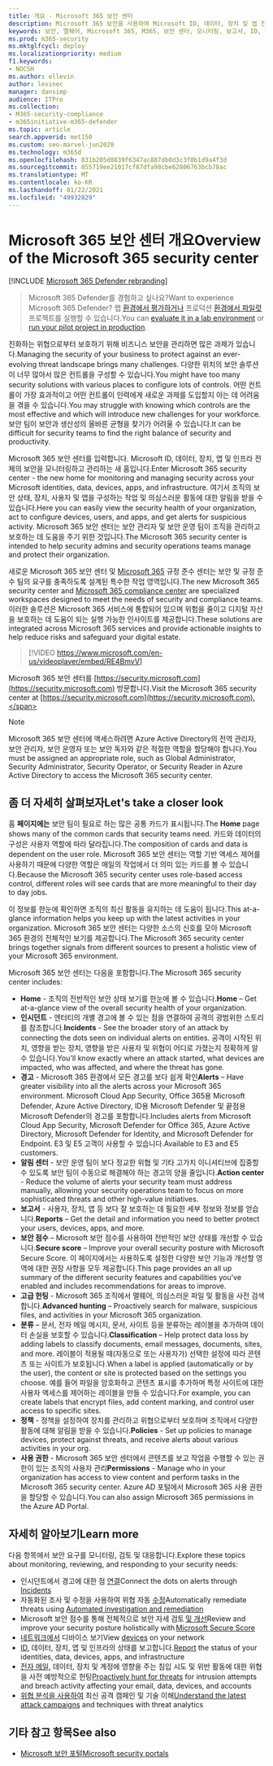 ```yaml
---
title: 개요 - Microsoft 365 보안 센터
description: Microsoft 365 보안을 사용하여 Microsoft ID, 데이터, 장치 및 앱 전반의 보안을 모니터링하고 관리하는 방법을 설명할 수 있습니다.
keywords: 보안, 맬웨어, Microsoft 365, M365, 보안 센터, 모니터링, 보고서, ID, 데이터, 장치, 앱
ms.prod: m365-security
ms.mktglfcycl: deploy
ms.localizationpriority: medium
f1.keywords:
- NOCSH
ms.author: ellevin
author: levinec
manager: dansimp
audience: ITPro
ms.collection:
- M365-security-compliance
- m365initiative-m365-defender
ms.topic: article
search.appverid: met150
ms.custom: seo-marvel-jun2020
ms.technology: m365d
ms.openlocfilehash: 831b205d0839f6347ac887db0d3c3f0b1d9a4f3d
ms.sourcegitcommit: 855719ee21017cf87dfa98cbe62806763bcb78ac
ms.translationtype: MT
ms.contentlocale: ko-KR
ms.lasthandoff: 01/22/2021
ms.locfileid: "49932829"
---
```

# <a name="overview-of-the-microsoft-365-security-center"></a><span data-ttu-id="d6723-104">Microsoft 365 보안 센터 개요</span><span class="sxs-lookup"><span data-stu-id="d6723-104">Overview of the Microsoft 365 security center</span></span>

[!INCLUDE [Microsoft 365 Defender rebranding](../includes/microsoft-defender.md)]

> <span data-ttu-id="d6723-105">Microsoft 365 Defender를 경험하고 싶나요?</span><span class="sxs-lookup"><span data-stu-id="d6723-105">Want to experience Microsoft 365 Defender?</span></span> <span data-ttu-id="d6723-106">랩 [환경에서 평가하거나](https://aka.ms/mtp-trial-lab) 프로덕션 [환경에서 파일럿](https://aka.ms/m365d-pilotplaybook)프로젝트를 실행할 수 있습니다.</span><span class="sxs-lookup"><span data-stu-id="d6723-106">You can [evaluate it in a lab environment](https://aka.ms/mtp-trial-lab) or [run your pilot project in production](https://aka.ms/m365d-pilotplaybook).</span></span>
>
<span data-ttu-id="d6723-107">진화하는 위협으로부터 보호하기 위해 비즈니스 보안을 관리하면 많은 과제가 있습니다.</span><span class="sxs-lookup"><span data-stu-id="d6723-107">Managing the security of your business to protect against an ever-evolving threat landscape brings many challenges.</span></span> <span data-ttu-id="d6723-108">다양한 위치의 보안 솔루션이 너무 많아서 많은 컨트롤을 구성할 수 있습니다.</span><span class="sxs-lookup"><span data-stu-id="d6723-108">You might have too many security solutions with various places to configure lots of controls.</span></span> <span data-ttu-id="d6723-109">어떤 컨트롤이 가장 효과적이고 어떤 컨트롤이 인력에게 새로운 과제를 도입할지 아는 데 어려움을 겪을 수 있습니다.</span><span class="sxs-lookup"><span data-stu-id="d6723-109">You may struggle with knowing which controls are the most effective and which will introduce new challenges for your workforce.</span></span> <span data-ttu-id="d6723-110">보안 팀이 보안과 생산성의 올바른 균형을 찾기가 어려울 수 있습니다.</span><span class="sxs-lookup"><span data-stu-id="d6723-110">It can be difficult for security teams to find the right balance of security and productivity.</span></span>

<span data-ttu-id="d6723-111">Microsoft 365 보안 센터를 입력합니다. Microsoft ID, 데이터, 장치, 앱 및 인프라 전체의 보안을 모니터링하고 관리하는 새 홈입니다.</span><span class="sxs-lookup"><span data-stu-id="d6723-111">Enter Microsoft 365 security center - the new home for monitoring and managing security across your Microsoft identities, data, devices, apps, and infrastructure.</span></span> <span data-ttu-id="d6723-112">여기서 조직의 보안 상태, 장치, 사용자 및 앱을 구성하는 작업 및 의심스러운 활동에 대한 알림을 받을 수 있습니다.</span><span class="sxs-lookup"><span data-stu-id="d6723-112">Here you can easily view the security health of your organization, act to configure devices, users, and apps, and get alerts for suspicious activity.</span></span> <span data-ttu-id="d6723-113">Microsoft 365 보안 센터는 보안 관리자 및 보안 운영 팀이 조직을 관리하고 보호하는 데 도움을 주기 위한 것입니다.</span><span class="sxs-lookup"><span data-stu-id="d6723-113">The Microsoft 365 security center is intended to help security admins and security operations teams manage and protect their organization.</span></span>

<span data-ttu-id="d6723-114">새로운 Microsoft 365 보안 센터 및 [Microsoft 365](https://docs.microsoft.com/microsoft-365/compliance/microsoft-365-compliance-center) 규정 준수 센터는 보안 및 규정 준수 팀의 요구를 충족하도록 설계된 특수한 작업 영역입니다.</span><span class="sxs-lookup"><span data-stu-id="d6723-114">The new Microsoft 365 security center and [Microsoft 365 compliance center](https://docs.microsoft.com/microsoft-365/compliance/microsoft-365-compliance-center) are specialized workspaces designed to meet the needs of security and compliance teams.</span></span> <span data-ttu-id="d6723-115">이러한 솔루션은 Microsoft 365 서비스에 통합되어 있으며 위험을 줄이고 디지털 자산을 보호하는 데 도움이 되는 실행 가능한 인사이트를 제공합니다.</span><span class="sxs-lookup"><span data-stu-id="d6723-115">These solutions are integrated across Microsoft 365 services and provide actionable insights to help reduce risks and safeguard your digital estate.</span></span>

>[!VIDEO https://www.microsoft.com/en-us/videoplayer/embed/RE4BmvV]

<span data-ttu-id="d6723-116">Microsoft 365 보안 센터를 [https://security.microsoft.com](https://security.microsoft.com) 방문합니다.</span><span class="sxs-lookup"><span data-stu-id="d6723-116">Visit the Microsoft 365 security center at [https://security.microsoft.com](https://security.microsoft.com).</span></span> 

> [!NOTE]
> <span data-ttu-id="d6723-117">Microsoft 365 보안 센터에 액세스하려면 Azure Active Directory의 전역 관리자, 보안 관리자, 보안 운영자 또는 보안 독자와 같은 적절한 역할을 할당해야 합니다.</span><span class="sxs-lookup"><span data-stu-id="d6723-117">You must be assigned an appropriate role, such as Global Administrator, Security Administrator, Security Operator, or Security Reader in Azure Active Directory to access the Microsoft 365 security center.</span></span>


## <a name="lets-take-a-closer-look"></a><span data-ttu-id="d6723-118">좀 더 자세히 살펴보자</span><span class="sxs-lookup"><span data-stu-id="d6723-118">Let's take a closer look</span></span>

<span data-ttu-id="d6723-119">홈 **페이지에는** 보안 팀이 필요로 하는 많은 공통 카드가 표시됩니다.</span><span class="sxs-lookup"><span data-stu-id="d6723-119">The **Home** page shows many of the common cards that security teams need.</span></span> <span data-ttu-id="d6723-120">카드와 데이터의 구성은 사용자 역할에 따라 달라집니다.</span><span class="sxs-lookup"><span data-stu-id="d6723-120">The composition of cards and data is dependent on the user role.</span></span> <span data-ttu-id="d6723-121">Microsoft 365 보안 센터는 역할 기반 액세스 제어를 사용하기 때문에 다양한 역할은 매일의 작업에서 더 의미 있는 카드를 볼 수 있습니다.</span><span class="sxs-lookup"><span data-stu-id="d6723-121">Because the Microsoft 365 security center uses role-based access control, different roles will see cards that are more meaningful to their day to day jobs.</span></span>  

<span data-ttu-id="d6723-122">이 정보를 한눈에 확인하면 조직의 최신 활동을 유지하는 데 도움이 됩니다.</span><span class="sxs-lookup"><span data-stu-id="d6723-122">This at-a-glance information helps you keep up with the latest activities in your organization.</span></span> <span data-ttu-id="d6723-123">Microsoft 365 보안 센터는 다양한 소스의 신호를 모아 Microsoft 365 환경의 전체적인 보기를 제공합니다.</span><span class="sxs-lookup"><span data-stu-id="d6723-123">The Microsoft 365 security center brings together signals from different sources to present a holistic view of your Microsoft 365 environment.</span></span>

<span data-ttu-id="d6723-124">Microsoft 365 보안 센터는 다음을 포함합니다.</span><span class="sxs-lookup"><span data-stu-id="d6723-124">The Microsoft 365 security center includes:</span></span>

* <span data-ttu-id="d6723-125">**Home** - 조직의 전반적인 보안 상태 보기를 한눈에 볼 수 있습니다.</span><span class="sxs-lookup"><span data-stu-id="d6723-125">**Home** – Get at-a-glance view of the overall security health of your organization.</span></span>
* <span data-ttu-id="d6723-126">**인시던트** - 엔터티의 개별 경고에 볼 수 있는 점을 연결하여 공격의 광범위한 스토리를 참조합니다.</span><span class="sxs-lookup"><span data-stu-id="d6723-126">**Incidents** - See the broader story of an attack by connecting the dots seen on individual alerts on entities.</span></span> <span data-ttu-id="d6723-127">공격이 시작된 위치, 영향을 받는 장치, 영향을 받은 사용자 및 위협이 어디로 가졌는지 정확하게 알 수 있습니다.</span><span class="sxs-lookup"><span data-stu-id="d6723-127">You'll know exactly where an attack started, what devices are impacted, who was affected, and where the threat has gone.</span></span>
* <span data-ttu-id="d6723-128">**경고** - Microsoft 365 환경에서 모든 경고를 보다 쉽게 확인</span><span class="sxs-lookup"><span data-stu-id="d6723-128">**Alerts** – Have greater visibility into all the alerts across your Microsoft 365 environment.</span></span> <span data-ttu-id="d6723-129">Microsoft Cloud App Security, Office 365용 Microsoft Defender, Azure Active Directory, ID용 Microsoft Defender 및 끝점용 Microsoft Defender의 경고를 포함합니다.</span><span class="sxs-lookup"><span data-stu-id="d6723-129">Includes alerts from Microsoft Cloud App Security, Microsoft Defender for Office 365, Azure Active Directory, Microsoft Defender for Identity, and Microsoft Defender for Endpoint.</span></span> <span data-ttu-id="d6723-130">E3 및 E5 고객이 사용할 수 있습니다.</span><span class="sxs-lookup"><span data-stu-id="d6723-130">Available to E3 and E5 customers.</span></span>  
* <span data-ttu-id="d6723-131">**알림 센터** - 보안 운영 팀이 보다 정교한 위협 및 기타 고가치 이니셔티브에 집중할 수 있도록 보안 팀이 수동으로 해결해야 하는 경고의 양을 줄입니다.</span><span class="sxs-lookup"><span data-stu-id="d6723-131">**Action center** - Reduce the volume of alerts your security team must address manually, allowing your security operations team to focus on more sophisticated threats and other high-value initiatives.</span></span>
* <span data-ttu-id="d6723-132">**보고서** - 사용자, 장치, 앱 등 보다 잘 보호하는 데 필요한 세부 정보와 정보를 얻습니다.</span><span class="sxs-lookup"><span data-stu-id="d6723-132">**Reports** – Get the detail and information you need to better protect your users, devices, apps, and more.</span></span>
* <span data-ttu-id="d6723-133">**보안 점수** – Microsoft 보안 점수를 사용하여 전반적인 보안 상태를 개선할 수 있습니다.</span><span class="sxs-lookup"><span data-stu-id="d6723-133">**Secure score** – Improve your overall security posture with Microsoft Secure Score.</span></span> <span data-ttu-id="d6723-134">이 페이지에서는 사용하도록 설정한 다양한 보안 기능과 개선할 영역에 대한 권장 사항을 모두 제공합니다.</span><span class="sxs-lookup"><span data-stu-id="d6723-134">This page provides an all up summary of the different security features and capabilities you've enabled and includes recommendations for areas to improve.</span></span>
* <span data-ttu-id="d6723-135">**고급 헌팅** - Microsoft 365 조직에서 맬웨어, 의심스러운 파일 및 활동을 사전 검색합니다.</span><span class="sxs-lookup"><span data-stu-id="d6723-135">**Advanced hunting** – Proactively search for malware, suspicious files, and activities in your Microsoft 365 organization.</span></span>
* <span data-ttu-id="d6723-136">**분류** – 문서, 전자 메일 메시지, 문서, 사이트 등을 분류하는 레이블을 추가하여 데이터 손실을 보호할 수 있습니다.</span><span class="sxs-lookup"><span data-stu-id="d6723-136">**Classification** – Help protect data loss by adding labels to classify documents, email messages, documents, sites, and more.</span></span> <span data-ttu-id="d6723-137">레이블이 적용될 때(자동으로 또는 사용자가) 선택한 설정에 따라 콘텐츠 또는 사이트가 보호됩니다.</span><span class="sxs-lookup"><span data-stu-id="d6723-137">When a label is applied (automatically or by the user), the content or site is protected based on the settings you choose.</span></span> <span data-ttu-id="d6723-138">예를 들어 파일을 암호화하고 콘텐츠 표시를 추가하며 특정 사이트에 대한 사용자 액세스를 제어하는 레이블을 만들 수 있습니다.</span><span class="sxs-lookup"><span data-stu-id="d6723-138">For example, you can create labels that encrypt files, add content marking, and control user access to specific sites.</span></span>
* <span data-ttu-id="d6723-139">**정책** - 정책을 설정하여 장치를 관리하고 위협으로부터 보호하며 조직에서 다양한 활동에 대해 알림을 받을 수 있습니다.</span><span class="sxs-lookup"><span data-stu-id="d6723-139">**Policies** - Set up policies to manage devices, protect against threats, and receive alerts about various activities in your org.</span></span>
* <span data-ttu-id="d6723-140">**사용 권한** - Microsoft 365 보안 센터에서 콘텐츠를 보고 작업을 수행할 수 있는 권한이 있는 조직의 사용자 관리</span><span class="sxs-lookup"><span data-stu-id="d6723-140">**Permissions** - Manage who in your organization has access to view content and perform tasks in the Microsoft 365 security center.</span></span> <span data-ttu-id="d6723-141">Azure AD 포털에서 Microsoft 365 사용 권한을 할당할 수 있습니다.</span><span class="sxs-lookup"><span data-stu-id="d6723-141">You can also assign Microsoft 365 permissions in the Azure AD Portal.</span></span>

## <a name="learn-more"></a><span data-ttu-id="d6723-142">자세히 알아보기</span><span class="sxs-lookup"><span data-stu-id="d6723-142">Learn more</span></span>

<span data-ttu-id="d6723-143">다음 항목에서 보안 요구를 모니터링, 검토 및 대응합니다.</span><span class="sxs-lookup"><span data-stu-id="d6723-143">Explore these topics about monitoring, reviewing, and responding to your security needs:</span></span>

- <span data-ttu-id="d6723-144">인시던트에서 경고에 대한 점 [연결](incident-queue.md)</span><span class="sxs-lookup"><span data-stu-id="d6723-144">Connect the dots on alerts through [Incidents](incident-queue.md)</span></span>
- <span data-ttu-id="d6723-145">자동화된 조사 및 수정을 사용하여 위협 자동 [수정](mtp-autoir.md)</span><span class="sxs-lookup"><span data-stu-id="d6723-145">Automatically remediate threats using [Automated investigation and remediation](mtp-autoir.md)</span></span>
- <span data-ttu-id="d6723-146">Microsoft 보안 점수를 통해 전체적으로 보안 자세 검토 [및 개선](microsoft-secure-score.md)</span><span class="sxs-lookup"><span data-stu-id="d6723-146">Review and improve your security posture holistically with [Microsoft Secure Score](microsoft-secure-score.md)</span></span>
- <span data-ttu-id="d6723-147">[네트워크에서](device-profile.md) 디바이스 보기</span><span class="sxs-lookup"><span data-stu-id="d6723-147">View [devices](device-profile.md) on your network</span></span>
- <span data-ttu-id="d6723-148">[ID,](monitoring-and-reporting.md) 데이터, 장치, 앱 및 인프라의 상태를 보고합니다.</span><span class="sxs-lookup"><span data-stu-id="d6723-148">[Report](monitoring-and-reporting.md) the status of your identities, data, devices, apps, and infrastructure</span></span>
- <span data-ttu-id="d6723-149">[전자 메일,](advanced-hunting-overview.md) 데이터, 장치 및 계정에 영향을 주는 침입 시도 및 위반 활동에 대한 위협을 사전 예방적으로 헌팅</span><span class="sxs-lookup"><span data-stu-id="d6723-149">[Proactively hunt for threats](advanced-hunting-overview.md) for intrusion attempts and breach activity affecting your email, data, devices, and accounts</span></span>
- <span data-ttu-id="d6723-150">[위협 분석을 사용하여](latest-attack-campaigns.md) 최신 공격 캠페인 및 기술 이해</span><span class="sxs-lookup"><span data-stu-id="d6723-150">[Understand the latest attack campaigns](latest-attack-campaigns.md) and techniques with threat analytics</span></span>

## <a name="see-also"></a><span data-ttu-id="d6723-151">기타 참고 항목</span><span class="sxs-lookup"><span data-stu-id="d6723-151">See also</span></span>

- [<span data-ttu-id="d6723-152">Microsoft 보안 포털</span><span class="sxs-lookup"><span data-stu-id="d6723-152">Microsoft security portals</span></span>](portals.md)
